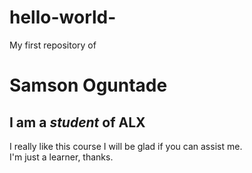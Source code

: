 # hello-world-
My first repository of 
# Samson Oguntade
I am a _student_ of ALX
---------------
I really like this course
I will be glad if you can assist me.<br>
I'm just a learner, thanks. 
